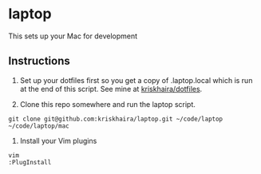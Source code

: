 # laptop

This sets up your Mac for development

## Instructions

1. Set up your dotfiles first so you get a copy of .laptop.local which is run at the end of this script. See mine at [kriskhaira/dotfiles](https://github.com/kriskhaira/dotfiles).

1. Clone this repo somewhere and run the laptop script.

  ```
  git clone git@github.com:kriskhaira/laptop.git ~/code/laptop
  ~/code/laptop/mac
  ```
   
1. Install your Vim plugins

  ```
  vim
  :PlugInstall
  ```